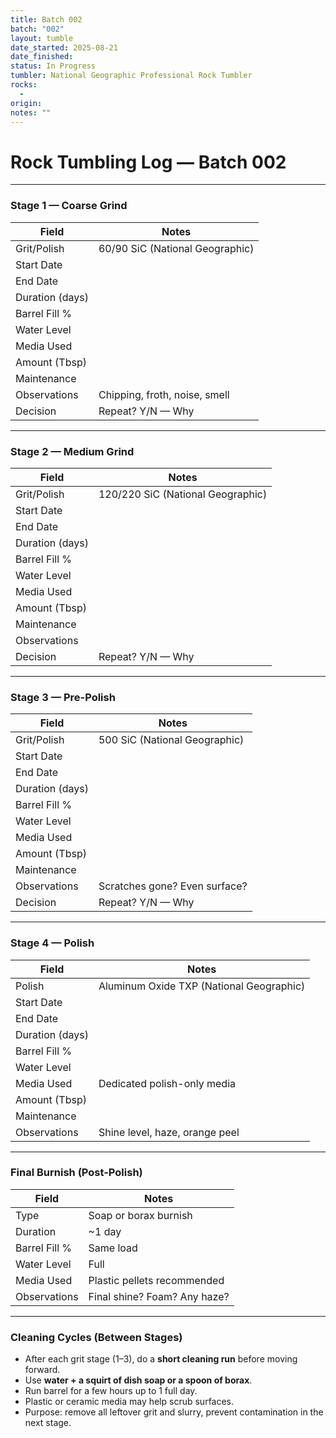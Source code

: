 ```yaml
---
title: Batch 002
batch: "002"
layout: tumble
date_started: 2025-08-21
date_finished:
status: In Progress
tumbler: National Geographic Professional Rock Tumbler
rocks:
  - 
origin:
notes: ""
---
```


# Rock Tumbling Log — Batch 002

---

### Stage 1 — Coarse Grind
| Field          | Notes |
|----------------|-------|
| Grit/Polish    | 60/90 SiC (National Geographic) |
| Start Date     |       |
| End Date       |       |
| Duration (days)|       |
| Barrel Fill %  |       |
| Water Level    |       |
| Media Used     |       |
| Amount (Tbsp)  |       |
| Maintenance    |       |
| Observations   | Chipping, froth, noise, smell |
| Decision       | Repeat? Y/N — Why |

---

### Stage 2 — Medium Grind
| Field          | Notes |
|----------------|-------|
| Grit/Polish    | 120/220 SiC (National Geographic) |
| Start Date     |       |
| End Date       |       |
| Duration (days)|       |
| Barrel Fill %  |       |
| Water Level    |       |
| Media Used     |       |
| Amount (Tbsp)  |       |
| Maintenance    |       |
| Observations   |       |
| Decision       | Repeat? Y/N — Why |

---

### Stage 3 — Pre-Polish
| Field          | Notes |
|----------------|-------|
| Grit/Polish    | 500 SiC (National Geographic) |
| Start Date     |       |
| End Date       |       |
| Duration (days)|       |
| Barrel Fill %  |       |
| Water Level    |       |
| Media Used     |       |
| Amount (Tbsp)  |       |
| Maintenance    |       |
| Observations   | Scratches gone? Even surface? |
| Decision       | Repeat? Y/N — Why |

---

### Stage 4 — Polish
| Field          | Notes |
|----------------|-------|
| Polish         | Aluminum Oxide TXP (National Geographic) |
| Start Date     |       |
| End Date       |       |
| Duration (days)|       |
| Barrel Fill %  |       |
| Water Level    |       |
| Media Used     | Dedicated polish-only media |
| Amount (Tbsp)  |       |
| Maintenance    |       |
| Observations   | Shine level, haze, orange peel |

---

### Final Burnish (Post-Polish)
| Field          | Notes |
|----------------|-------|
| Type           | Soap or borax burnish |
| Duration       | ~1 day |
| Barrel Fill %  | Same load |
| Water Level    | Full |
| Media Used     | Plastic pellets recommended |
| Observations   | Final shine? Foam? Any haze? |

---

### Cleaning Cycles (Between Stages)
- After each grit stage (1–3), do a **short cleaning run** before moving forward.  
- Use **water + a squirt of dish soap or a spoon of borax**.  
- Run barrel for a few hours up to 1 full day.  
- Plastic or ceramic media may help scrub surfaces.  
- Purpose: remove all leftover grit and slurry, prevent contamination in the next stage.  
